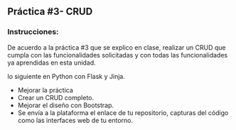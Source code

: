## Práctica #3- CRUD

### Instrucciones:
De acuerdo a la práctica #3 que se explico en clase, realizar un CRUD que cumpla con las funcionalidades solicitadas y con todas las funcionalidades ya aprendidas en esta unidad.

lo siguiente en Python  con Flask y Jinja.

- Mejorar la práctica
- Crear un CRUD completo.
- Mejorar el diseño con Bootstrap.
- Se envía a la plataforma el enlace de tu repositorio, capturas del código como las interfaces web de tu entorno.
